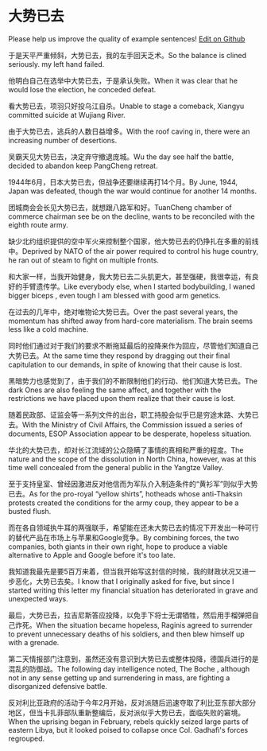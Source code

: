 # 大势已去

Please help us improve the quality of example sentences! [Edit on Github](https://github.com/jiyushe/jiyu-example-sentence-source/blob/main/chinese/dashiyiqu.md)

<p><span class="chinese">于是天平严重倾斜，大势已去，我的左手回天乏术。</span><span class="english">So the balance is clined seriously. my left hand failed.</span></p>

<p><span class="chinese">他明白自己在选举中大势已去，于是承认失败。</span><span class="english">When it was clear that he would lose the election, he conceded defeat.</span></p>

<p><span class="chinese">看大势已去，项羽只好投乌江自杀。</span><span class="english">Unable to stage a comeback, Xiangyu committed suicide at Wujiang River.</span></p>

<p><span class="chinese">由于大势已去，逃兵的人数日益增多。</span><span class="english">With the roof caving in, there were an increasing number of desertions.</span></p>

<p><span class="chinese">吴霸天见大势已去，决定弃守撤退庞城。</span><span class="english">Wu the day see half the battle, decided to abandon keep PangCheng retreat.</span></p>

<p><span class="chinese">1944年6月，日本大势已去，但战争还要继续再打14个月。</span><span class="english">By June, 1944, Japan was defeated, though the war would continue for another 14 months.</span></p>

<p><span class="chinese">团城商会会长见大势已去，就想跟八路军和好。</span><span class="english">TuanCheng chamber of commerce chairman see be on the decline, wants to be reconciled with the eighth route army.</span></p>

<p><span class="chinese">缺少北约组织提供的空中军火来控制整个国家，他大势已去的仍挣扎在多重的前线中。</span><span class="english">Deprived by NATO of the air power required to control his huge country, he ran out of steam to fight on multiple fronts.</span></p>

<p><span class="chinese">和大家一样，当我开始健身，我大势已去二头肌更大，甚至强硬，我很幸运，有良好的手臂遗传学。</span><span class="english">Like everybody else, when I started bodybuilding, I waned bigger biceps , even tough I am blessed with good arm genetics.</span></p>

<p><span class="chinese">在过去的几年中，绝对唯物论大势已去。</span><span class="english">Over the past several years, the momentum has shifted away from hard-core materialism. The brain seems less like a cold machine.</span></p>

<p><span class="chinese">同时他们通过对于我们的要求不断拖延最后的投降来作为回应，尽管他们知道自己大势已去。</span><span class="english">At the same time they respond by dragging out their final capitulation to our demands, in spite of knowing that their cause is lost.</span></p>

<p><span class="chinese">黑暗势力也感觉到了，由于我们的不断限制他们的行动、他们知道大势已去。</span><span class="english">The dark Ones are also feeling the same affect, and together with the restrictions we have placed upon them realize that their cause is lost.</span></p>

<p><span class="chinese">随着民政部、证监会等一系列文件的出台，职工持股会似乎已是穷途末路、大势已去。</span><span class="english">With the Ministry of Civil Affairs, the Commission issued a series of documents, ESOP Association appear to be desperate, hopeless situation.</span></p>

<p><span class="chinese">华北的大势已去，却对长江流域的公众隐瞒了事情的真相和严重的程度。</span><span class="english">The nature and the scope of the dissolution in North China, however, was at this time well concealed from the general public in the Yangtze Valley.</span></p>

<p><span class="chinese">至于支持皇室、曾经因激进反对他信而为军队介入制造条件的“黄衫军”则似乎大势已去。</span><span class="english">As for the pro-royal “yellow shirts”, hotheads whose anti-Thaksin protests created the conditions for the army coup, they appear to be a busted flush.</span></p>

<p><span class="chinese">而在各自领域执牛耳的两强联手，希望能在还未大势已去的情况下开发出一种可行的替代产品在市场上与苹果和Google竞争。</span><span class="english">By combining forces, the two companies, both giants in their own right, hope to produce a viable alternative to Apple and Google before it's too late.</span></p>

<p><span class="chinese">我知道我最先是要5百万来着，但当我开始写这封信的时候，我的财政状况又进一步恶化，大势已去矣。</span><span class="english">I know that I originally asked for five, but since I started writing this letter my financial situation has deteriorated in grave and unexpected ways.</span></p>

<p><span class="chinese">最后，大势已去，拉吉尼斯答应投降，以免手下将士无谓牺牲，然后用手榴弹把自己炸死。</span><span class="english">When the situation became hopeless, Raginis agreed to surrender to prevent unnecessary deaths of his soldiers, and then blew himself up with a grenade.</span></p>

<p><span class="chinese">第二天情报部门注意到，虽然还没有意识到大势已去或整体投降，德国兵进行的是混乱的防御战。</span><span class="english">The following day intelligence noted, The Boche , although not in any sense getting up and surrendering in mass, are fighting a disorganized defensive battle.</span></p>

<p><span class="chinese">反对利比亚政府的活动于今年2月开始，反对派随后迅速夺取了利比亚东部大部分地区，但当卡扎菲部队重新整编后，反对派似乎大势已去，面临失败的窘境。</span><span class="english">When the uprising began in February, rebels quickly seized large parts of eastern Libya, but it looked poised to collapse once Col. Gadhafi's forces regrouped.</span></p>

